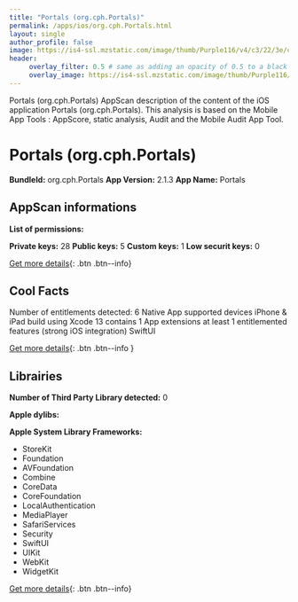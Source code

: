 ```yaml
---
title: "Portals (org.cph.Portals)"
permalink: /apps/ios/org.cph.Portals.html
layout: single
author_profile: false
image: https://is4-ssl.mzstatic.com/image/thumb/Purple116/v4/c3/22/3e/c3223e64-8149-f387-a9d4-05dfe73427db/AppIcon-0-1x_U007emarketing-0-7-0-85-220.png/512x512bb.jpg
header: 
     overlay_filter: 0.5 # same as adding an opacity of 0.5 to a black background
     overlay_image: https://is4-ssl.mzstatic.com/image/thumb/Purple116/v4/c3/22/3e/c3223e64-8149-f387-a9d4-05dfe73427db/AppIcon-0-1x_U007emarketing-0-7-0-85-220.png/512x512bb.jpg
---
```

Portals (org.cph.Portals) AppScan description of the content of the iOS application Portals (org.cph.Portals). This analysis is based on the Mobile App Tools : AppScore, static analysis, Audit and the Mobile Audit App Tool.

# Portals (org.cph.Portals)

**BundleId:** org.cph.Portals
**App Version:** 2.1.3
**App Name:** Portals


## AppScan informations 

**List of permissions:** 
  
  
**Private keys:** 28
**Public keys:** 5
**Custom keys:** 1
**Low securit keys:** 0
  
[Get more details](/pricing.html){: .btn .btn--info}

## Cool Facts

Number of entitlements detected: 6
Native App
supported devices iPhone & iPad
build using Xcode 13
contains 1 App extensions
at least 1 entitlemented features (strong iOS integration)
SwiftUI
  
[Get more details](/pricing.html){: .btn .btn--info }

## Librairies 
**Number of Third Party Library detected:** 0


**Apple dylibs:**


**Apple System Library Frameworks:**
- StoreKit
- Foundation
- AVFoundation
- Combine
- CoreData
- CoreFoundation
- LocalAuthentication
- MediaPlayer
- SafariServices
- Security
- SwiftUI
- UIKit
- WebKit
- WidgetKit


  
[Get more details](/pricing.html){: .btn .btn--info}

